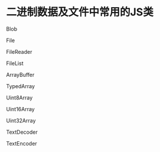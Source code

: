 # 二进制数据及文件中常用的JS类

Blob
  
  File

FileReader

FileList

ArrayBuffer

TypedArray

  Uint8Array

  Uint16Array

  Uint32Array

TextDecoder

TextEncoder

